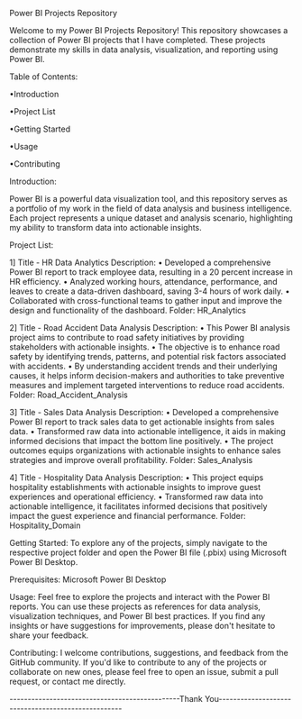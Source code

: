 Power BI Projects Repository

Welcome to my Power BI Projects Repository! This repository showcases a collection of Power BI projects that I have completed. These projects demonstrate my skills in data analysis, visualization, and reporting using Power BI.


Table of Contents:

•Introduction

•Project List

•Getting Started

•Usage

•Contributing


Introduction:

Power BI is a powerful data visualization tool, and this repository serves as a portfolio of my work in the field of data analysis and business intelligence. Each project represents a unique dataset and analysis scenario, highlighting my ability to transform data into actionable insights.


Project List:

1] Title - HR Data Analytics
Description: 
• Developed a comprehensive Power BI report to track employee data, resulting in a 20 percent increase in HR efficiency.
• Analyzed working hours, attendance, performance, and leaves to create a data-driven dashboard, saving 3-4 hours of work daily.
• Collaborated with cross-functional teams to gather input and improve the design and functionality of the dashboard.
Folder: HR_Analytics


2] Title - Road Accident Data Analysis
Description: 
• This Power BI analysis project aims to contribute to road safety initiatives by providing stakeholders with actionable insights.
• The objective is to enhance road safety by identifying trends, patterns, and potential risk factors associated with accidents.
• By understanding accident trends and their underlying causes, it helps inform decision-makers and authorities to take preventive measures and implement targeted interventions to reduce road accidents.
Folder: Road_Accident_Analysis


3] Title - Sales Data Analysis
Description: 
• Developed a comprehensive Power BI report to track sales data to get actionable insights from sales data.
• Transformed raw data into actionable intelligence, it aids in making informed decisions that impact the bottom line positively.
• The project outcomes equips organizations with actionable insights to enhance sales strategies and improve overall profitability.
Folder: Sales_Analysis


4] Title - Hospitality Data Analysis
Description: 
• This project equips hospitality establishments with actionable insights to improve guest experiences and operational efficiency.
• Transformed raw data into actionable intelligence, it facilitates informed decisions that positively impact the guest experience and financial performance.
Folder: Hospitality_Domain


Getting Started:
To explore any of the projects, simply navigate to the respective project folder and open the Power BI file (.pbix) using Microsoft Power BI Desktop.


Prerequisites:
Microsoft Power BI Desktop


Usage:
Feel free to explore the projects and interact with the Power BI reports. You can use these projects as references for data analysis, visualization techniques, and Power BI best practices. If you find any insights or have suggestions for improvements, please don't hesitate to share your feedback.


Contributing:
I welcome contributions, suggestions, and feedback from the GitHub community. If you'd like to contribute to any of the projects or collaborate on new ones, please feel free to open an issue, submit a pull request, or contact me directly.


-----------------------------------------------Thank You---------------------------------------------------

